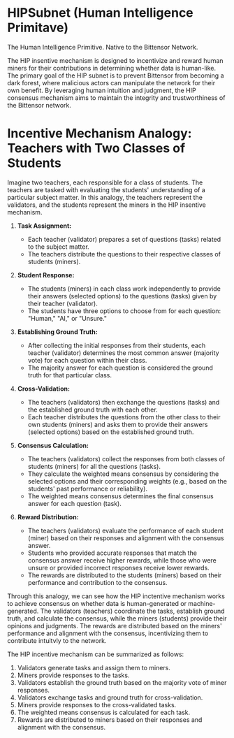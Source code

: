 # HIPSubnet (Human Intelligence Primitave) 
The Human Intelligence Primitive. Native to the Bittensor Network.

The HIP insentive mechanism is designed to incentivize and reward human miners for their contributions in determining whether data is human-like. The primary goal of the HIP subnet is to prevent Bittensor from becoming a dark forest, where malicious actors can manipulate the network for their own benefit. By leveraging human intuition and judgment, the HIP consensus mechanism aims to maintain the integrity and trustworthiness of the Bittensor network.


# Incentive Mechanism Analogy: Teachers with Two Classes of Students

Imagine two teachers, each responsible for a class of students. The teachers are tasked with evaluating the students' understanding of a particular subject matter. In this analogy, the teachers represent the validators, and the students represent the miners in the HIP insentive mechanism.

1. **Task Assignment:**
   - Each teacher (validator) prepares a set of questions (tasks) related to the subject matter.
   - The teachers distribute the questions to their respective classes of students (miners).

2. **Student Response:**
   - The students (miners) in each class work independently to provide their answers (selected options) to the questions (tasks) given by their teacher (validator).
   - The students have three options to choose from for each question: "Human," "AI," or "Unsure."

3. **Establishing Ground Truth:**
   - After collecting the initial responses from their students, each teacher (validator) determines the most common answer (majority vote) for each question within their class.
   - The majority answer for each question is considered the ground truth for that particular class.

4. **Cross-Validation:**
   - The teachers (validators) then exchange the questions (tasks) and the established ground truth with each other.
   - Each teacher distributes the questions from the other class to their own students (miners) and asks them to provide their answers (selected options) based on the established ground truth.

5. **Consensus Calculation:**
   - The teachers (validators) collect the responses from both classes of students (miners) for all the questions (tasks).
   - They calculate the weighted means consensus by considering the selected options and their corresponding weights (e.g., based on the students' past performance or reliability).
   - The weighted means consensus determines the final consensus answer for each question (task).

6. **Reward Distribution:**
   - The teachers (validators) evaluate the performance of each student (miner) based on their responses and alignment with the consensus answer.
   - Students who provided accurate responses that match the consensus answer receive higher rewards, while those who were unsure or provided incorrect responses receive lower rewards.
   - The rewards are distributed to the students (miners) based on their performance and contribution to the consensus.

Through this analogy, we can see how the HIP inctentive mechanism works to achieve consensus on whether data is human-generated or machine-generated. The validators (teachers) coordinate the tasks, establish ground truth, and calculate the consensus, while the miners (students) provide their opinions and judgments. The rewards are distributed based on the miners' performance and alignment with the consensus, incentivizing them to contribute intuitvly to the network.


The HIP incentive mechanism can be summarized as follows:
1. Validators generate tasks and assign them to miners.
2. Miners provide responses to the tasks.
3. Validators establish the ground truth based on the majority vote of miner responses.
4. Validators exchange tasks and ground truth for cross-validation.
5. Miners provide responses to the cross-validated tasks.
6. The weighted means consensus is calculated for each task.
7. Rewards are distributed to miners based on their responses and alignment with the consensus.

